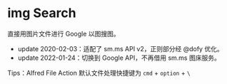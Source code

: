 # img Search

直接用图片文件进行 Google 以图搜图。

- update 2020-02-03：适配了 sm.ms API v2，正则部分经 @dofy 优化。
- update 2022-01-24：切换到 Google API，不再借用 sm.ms 图床服务。

Tips：Alfred File Action 默认文件处理快捷键为 `cmd` + `option` + `\`